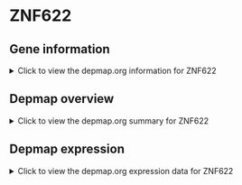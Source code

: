 <h1>ZNF622</h1>

<h2>Gene information</h2>
<details>
  <summary>Click to view the depmap.org information for ZNF622</summary>
  <iframe src="https://depmap.org/portal/gene/ZNF622?tab=about" style="border:none;width:100%;height:800px"></iframe>
</details>

<h2>Depmap overview</h2>
<details>
  <summary>Click to view the depmap.org summary for ZNF622</summary>
  <iframe src="https://depmap.org/portal/gene/ZNF622?tab=overview" style="border:none;width:100%;height:800px"></iframe>
</details>

<h2>Depmap expression</h2>
<details>
  <summary>Click to view the depmap.org expression data for ZNF622</summary>
  <iframe src="https://depmap.org/portal/gene/ZNF622?tab=characterization" style="border:none;width:100%;height:800px"></iframe>
</details>


<!--
<h2>Reactome Pathway diagram</h2>
<details>
  <summary>Click to view Reactome pathway for ZNF622</summary>
  PNAME
</details>
-->


